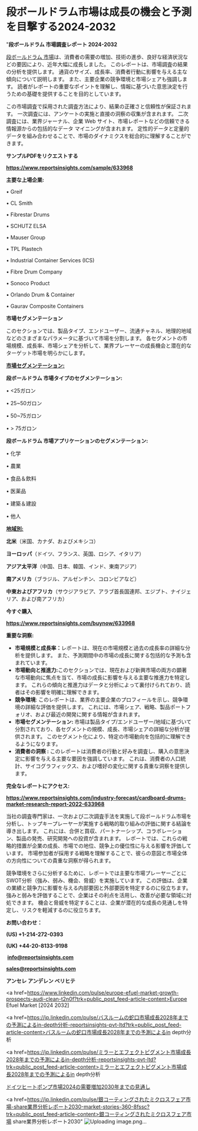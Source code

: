 # 段ボールドラム市場は成長の機会と予測を目撃する2024-2032

"<strong>段ボールドラム 市場調査レポート 2024-2032</strong>

<a href=https://www.reportsinsights.com/sample/633968>段ボールドラム 市場</a>は、消費者の需要の増加、技術の進歩、良好な経済状況などの要因により、近年大幅に成長しました。 このレポートは、市場調査の結果の分析を提供します。 通貨のサイズ、成長率、消費者行動に影響を与える主な傾向について説明します。 また、主要企業の競争環境と市場シェアも強調します。 読者がレポートの重要なポイントを理解し、情報に基づいた意思決定を行うための基礎を提供することを目的としています。

この市場調査で採用された調査方法により、結果の正確さと信頼性が保証されます。 一次調査には、アンケートの実施と直接の洞察の収集が含まれます。 二次調査には、業界ジャーナル、企業 Web サイト、市場レポートなどの信頼できる情報源からの包括的なデータ マイニングが含まれます。 定性的データと定量的データを組み合わせることで、市場のダイナミクスを総合的に理解することができます。

<strong><b>サンプルPDFをリクエストする</b></strong>

<a href=https://www.reportsinsights.com/sample/633968><strong><u>https://www.reportsinsights.com/sample/633968</u></strong></a>

<strong>主要な上場企業:</strong>

• Greif

• CL Smith

• Fibrestar Drums

• SCHUTZ ELSA

• Mauser Group

• TPL Plastech

• Industrial Container Services (ICS)

• Fibre Drum Company

• Sonoco Product

• Orlando Drum & Container

• Gaurav Composite Containers

<strong>市場セグメンテーション</strong>

このセクションでは、製品タイプ、エンドユーザー、流通チャネル、地理的地域などのさまざまなパラメータに基づいて市場を分割します。 各セグメントの市場規模、成長率、市場シェアを分析して、業界プレーヤーの成長機会と潜在的なターゲット市場を明らかにします。

<strong><u>市場セグメンテーション</u></strong><strong><u>:</u></strong>

<strong>段ボールドラム 市場タイプのセグメンテーション:</strong>

• <25ガロン

• 25~50ガロン

• 50~75ガロン

• > 75ガロン

<strong>段ボールドラム 市場アプリケーションのセグメンテーション:</strong>

• 化学

• 農業

• 食品＆飲料

• 医薬品

• 建築＆建設

• 他人

<strong><u>地域別</u></strong><strong><u>:</u></strong>

<strong>北米</strong>（米国、カナダ、およびメキシコ）

<strong>ヨーロッパ</strong>（ドイツ、フランス、英国、ロシア、イタリア）

<strong>アジア太平洋</strong>（中国、日本、韓国、インド、東南アジア）

<strong>南アメリカ</strong>（ブラジル、アルゼンチン、コロンビアなど）

<strong>中東およびアフリカ</strong>（サウジアラビア、アラブ首長国連邦、エジプト、ナイジェリア、および南アフリカ）

<strong>今すぐ購入</strong>

<a href=https://www.reportsinsights.com/buynow/633968><strong><u>https://www.reportsinsights.com/buynow/633968</u></strong></a>

<strong>重要な洞察:</strong>
<ul>
  <li><strong>市場規模と成長率：</strong>レポートは、現在の市場規模と過去の成長率の詳細な分析を提供します。 また、予測期間中の市場の成長に関する包括的な予測も含まれています。</li>
  <li><strong>市場動向と推進力:</strong>このセクションでは、現在および新興市場の両方の顕著な市場動向に焦点を当て、市場の成長に影響を与える主要な推進力を特定します。 これらの傾向と推進力はデータと分析によって裏付けられており、読者はその影響を明確に理解できます。</li>
  <li><strong>競争環境</strong>: このレポートは、業界の主要企業のプロフィールを示し、競争環境の詳細な評価を提供します。 これには、市場シェア、戦略、製品ポートフォリオ、および最近の開発に関する情報が含まれます。</li>
  <li><strong>市場セグメンテーション: </strong>市場は製品タイプ/エンドユーザー/地域に基づいて分割されており、各セグメントの規模、成長、市場シェアの詳細な分析が提供されます。 このセグメント化により、特定の市場動向を包括的に理解できるようになります。</li>
  <li><strong>消費者の洞察 : </strong>このレポートは消費者の行動と好みを調査し、購入の意思決定に影響を与える主要な要因を強調しています。 これは、消費者の人口統計、サイコグラフィックス、および嗜好の変化に関する貴重な洞察を提供します。</li>
</ul>
<strong>完全なレポートにアクセス:</strong>

<a href=https://www.reportsinsights.com/industry-forecast/cardboard-drums-market-research-report-2022-633968><strong><u><b>https://www.reportsinsights.com/industry-forecast/cardboard-drums-market-research-report-2022-633968</b></u></strong></a>

当社の調査専門家は、一次および二次調査手法を実施して段ボールドラム市場を分析し、トップキープレーヤーが実施する戦略的取り組みの評価に関する結論を導き出します。 これには、合併と買収、パートナーシップ、コラボレーション、製品の発売、研究開発への投資が含まれます。 レポートでは、これらの戦略的措置が企業の成長、市場での地位、競争上の優位性に与える影響を評価しています。 市場参加者が採用する戦略を理解することで、彼らの意図と市場全体の方向性についての貴重な洞察が得られます。

競争環境をさらに分析するために、レポートでは主要な市場プレーヤーごとにSWOT分析（強み、弱み、機会、脅威）を実施しています。 この評価は、企業の業績と競争力に影響を与える内部要因と外部要因を特定するのに役立ちます。 強みと弱みを評価することで、企業はその利点を活用し、改善が必要な領域に対処できます。 機会と脅威を特定することは、企業が潜在的な成長の見通しを特定し、リスクを軽減するのに役立ちます。

<strong>お問い合わせ：</strong>

<strong>(US) +1-214-272-0393</strong>

<strong>(UK) +44-20-8133-9198</strong>

<strong> </strong><a href=info@reportsinsights.com><strong><u>info@reportsinsights.com</u></strong></a>

<a href=sales@reportsinsights.com><strong><u>sales@reportsinsights.com</u></strong></a>

<strong>アンセレ アンデレン ベリヒテ</strong>

<a href=https://www.linkedin.com/pulse/europe-efuel-market-growth-prospects-audi-clean-t2n0f?trk=public_post_feed-article-content>Europe Efuel Market [2024 2032]</a>

<a href=https://jp.linkedin.com/pulse/バスルームの蛇口市場成長2028年までの予測によるin-depth分析-reportsinsights-pvt-ltd?trk=public_post_feed-article-content>バスルームの蛇口市場成長2028年までの予測によるin depth分析</a>

<a href=https://jp.linkedin.com/pulse/ミラーとエフェクトピグメント市場成長2028年までの予測によるin-depth分析-reportsinsights-pvt-ltd?trk=public_post_feed-article-content>ミラーとエフェクトピグメント市場成長2028年までの予測によるin depth分析</a>

<a href=https://www.linkedin.com/pulse/ドイツヒートポンプ市場2024の需要増加2030年までの見通し-reports-insights-expert-5vwsf/>ドイツヒートポンプ市場2024の需要増加2030年までの見通し</a>

<a href=https://jp.linkedin.com/pulse/銀コーティングされたミクロスフェア市場-share業界分析レポート2030-market-stories-360-8fssc?trk=public_post_feed-article-content>銀コーティングされたミクロスフェア市場 share業界分析レポート2030</a>"
![Uploading image.png…]()
